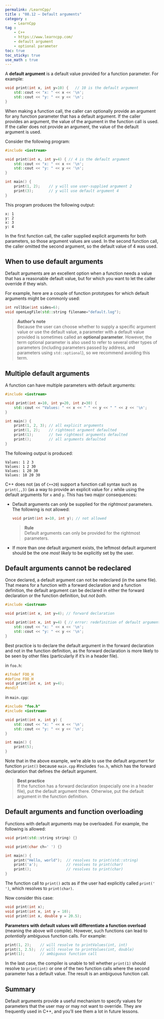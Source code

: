 ```yaml
---
permalink: /LearnCpp/
title : "08.12 — Default arguments"
category :
    - LearnCpp
tag : 
    - C++
    - https://www.learncpp.com/
    - default argument
    - optional parameter
toc: true  
toc_sticky: true 
use_math : true
---
```



A **default argument** is a default value provided for a function parameter. For example:

```c++
void print(int x, int y=10) {   // 10 is the default argument
    std::cout << "x: " << x << '\n';
    std::cout << "y: " << y << '\n';
}
```

When making a function call, the caller can optionally provide an argument for any function parameter that has a default argument. If the caller provides an argument, the value of the argument in the function call is used. If the caller does not provide an argument, the value of the default argument is used.

Consider the following program:

```c++
#include <iostream>

void print(int x, int y=4) { // 4 is the default argument
    std::cout << "x: " << x << '\n';
    std::cout << "y: " << y << '\n';
}

int main() {
    print(1, 2);    // y will use user-supplied argument 2
    print(3);       // y will use default argument 4
}
```

This program produces the following output:

```
x: 1
y: 2
x: 3
y: 4
```

In the first function call, the caller supplied explicit arguments for both parameters, so those argument values are used. In the second function call, the caller omitted the second argument, so the default value of 4 was used.


## When to use default arguments

Default arguments are an excellent option when a function needs a value that has a reasonable default value, but for which you want to let the caller override if they wish.

For example, here are a couple of function prototypes for which default arguments might be commonly used:

```c++
int rollDie(int sides=6);
void openLogFile(std::string filename="default.log");
```

>**Author’s note**  
Because the user can choose whether to supply a specific argument value or use the default value, a parameter with a default value provided is sometimes called an **optional parameter**. However, the term optional parameter is also used to refer to several other types of parameters (including parameters passed by address, and parameters using `std::optional`), so we recommend avoiding this term.


## Multiple default arguments

A function can have multiple parameters with default arguments:

```c++
#include <iostream>

void print(int x=10, int y=20, int z=30) {
    std::cout << "Values: " << x << " " << y << " " << z << '\n';
}

int main() {
    print(1, 2, 3); // all explicit arguments
    print(1, 2);    // rightmost argument defaulted
    print(1);       // two rightmost arguments defaulted
    print();        // all arguments defaulted
}
```

The following output is produced:

```
Values: 1 2 3
Values: 1 2 30
Values: 1 20 30
Values: 10 20 30
```

C++ does not (as of `C++20`) support a function call syntax such as `print(,,3)` (as a way to provide an explicit value for `z` while using the default arguments for `x` and `y`. This has two major consequences:

- Default arguments can *only* be supplied for the *rightmost* parameters. The following is not allowed:

    ```c++
    void print(int x=10, int y); // not allowed
    ```

    >**Rule**  
    Default arguments can only be provided for the rightmost parameters.

- If more than one default argument exists, the leftmost default argument should be the one *most likely* to be explicitly set by the user.


## Default arguments cannot be redeclared

Once declared, a default argument can not be redeclared (in the same file). That means for a function with a forward declaration and a function definition, the default argument can be declared in either the forward declaration or the function definition, but *not both*.

```c++
#include <iostream>

void print(int x, int y=4); // forward declaration

void print(int x, int y=4) { // error: redefinition of default argument
    std::cout << "x: " << x << '\n';
    std::cout << "y: " << y << '\n';
}
```

Best practice is to declare the default argument in the forward declaration and not in the function definition, as the forward declaration is more likely to be seen by other files (particularly if it’s in a header file).

in `foo.h`:

```c++
#ifndef FOO_H
#define FOO_H
void print(int x, int y=4);
#endif
```

in `main.cpp`:

```c++
#include "foo.h"
#include <iostream>

void print(int x, int y) {
    std::cout << "x: " << x << '\n';
    std::cout << "y: " << y << '\n';
}

int main() {
    print(5);
}
```

Note that in the above example, we’re able to use the default argument for function `print()` because `main.cpp` #includes `foo.h`, which has the forward declaration that defines the default argument.

>**Best practice**  
If the function has a forward declaration (especially one in a header file), put the default argument there. Otherwise, put the default argument in the function definition.


## Default arguments and function overloading

Functions with default arguments may be overloaded. For example, the following is allowed:

```c++
void print(std::string string) {}

void print(char ch=' ') {}

int main() {
    print("Hello, world");  // resolves to print(std::string)
    print('a');             // resolves to print(char)
    print();                // resolves to print(char)
}
```

The function call to `print()` acts as if the user had explicitly called `print(' ')`, which resolves to `print(char)`.

Now consider this case:

```c++
void print(int x);
void print(int x, int y = 10);
void print(int x, double y = 20.5);
```

**Parameters with default values will differentiate a function overload** (meaning the above will compile).
However, such functions can lead to *potentially* ambiguous function calls. For example:

```c++
print(1, 2);    // will resolve to printValues(int, int)
print(1, 2.5);  // will resolve to printValues(int, double)
print(1);       // ambiguous function call
```

In the last case, the compiler is unable to tell whether `print(1)` should resolve to `print(int)` or one of the two function calls where the second parameter has a default value. The result is an ambiguous function call.


## Summary

Default arguments provide a useful mechanism to specify values for parameters that the user may or may not want to override. They are frequently used in C++, and you’ll see them a lot in future lessons.
